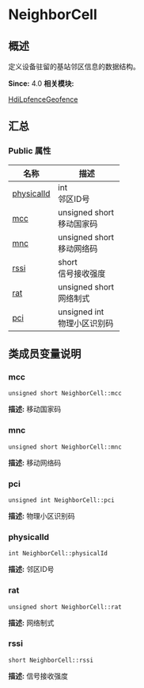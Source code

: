 # NeighborCell


## 概述

定义设备驻留的基站邻区信息的数据结构。

**Since:**
4.0
**相关模块:**

[HdiLpfenceGeofence](_hdi_lpfence_geofence.md)


## 汇总


### Public 属性

  | 名称 | 描述 | 
| -------- | -------- |
| [physicalId](#physicalid) | int<br/>邻区ID号&nbsp; | 
| [mcc](#mcc) | unsigned&nbsp;short<br/>移动国家码&nbsp; | 
| [mnc](#mnc) | unsigned&nbsp;short<br/>移动网络码&nbsp; | 
| [rssi](#rssi) | short<br/>信号接收强度&nbsp; | 
| [rat](#rat) | unsigned&nbsp;short<br/>网络制式&nbsp; | 
| [pci](#pci) | unsigned&nbsp;int<br/>物理小区识别码&nbsp; | 


## 类成员变量说明


### mcc

  
```
unsigned short NeighborCell::mcc
```
**描述:**
移动国家码


### mnc

  
```
unsigned short NeighborCell::mnc
```
**描述:**
移动网络码


### pci

  
```
unsigned int NeighborCell::pci
```
**描述:**
物理小区识别码


### physicalId

  
```
int NeighborCell::physicalId
```
**描述:**
邻区ID号


### rat

  
```
unsigned short NeighborCell::rat
```
**描述:**
网络制式


### rssi

  
```
short NeighborCell::rssi
```
**描述:**
信号接收强度
